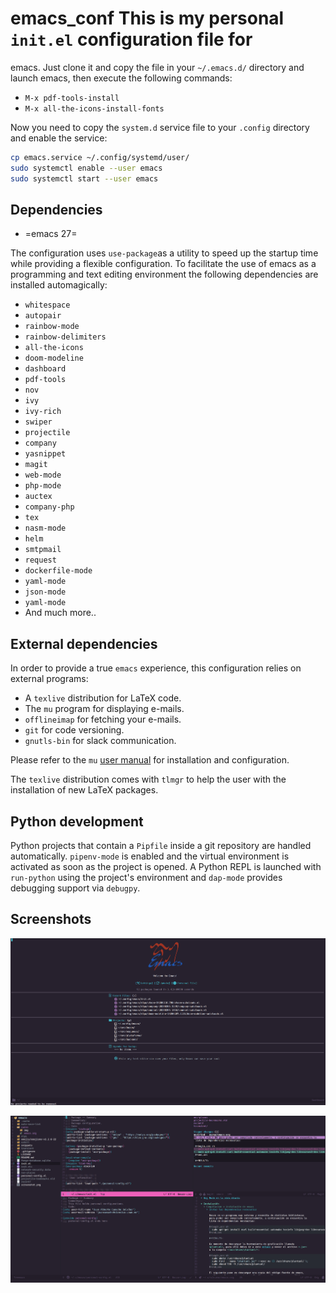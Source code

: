 # emacs_conf This is my personal `init.el` configuration file for
emacs. Just clone it and copy the file in your `~/.emacs.d/` directory
and launch emacs, then execute the following commands:

+ `M-x pdf-tools-install`
+ `M-x all-the-icons-install-fonts`

Now you need to copy the `system.d` service file to your `.config` directory and enable the service:

```bash
cp emacs.service ~/.config/systemd/user/
sudo systemctl enable --user emacs
sudo systemctl start --user emacs
```

## Dependencies

- =emacs 27=

The configuration uses `use-package`as a utility to speed up the
startup time while providing a flexible configuration. To facilitate
the use of emacs as a programming and text editing environment the
following dependencies are installed automagically:

+ `whitespace`
+ `autopair`
+ `rainbow-mode`
+ `rainbow-delimiters`
+ `all-the-icons`
+ `doom-modeline`
+ `dashboard`
+ `pdf-tools`
+ `nov`
+ `ivy`
+ `ivy-rich`
+ `swiper`
+ `projectile`
+ `company`
+ `yasnippet`
+ `magit`
+ `web-mode`
+ `php-mode`
+ `auctex`
+ `company-php`
+ `tex`
+ `nasm-mode`
+ `helm`
+ `smtpmail`
+ `request`
+ `dockerfile-mode`
+ `yaml-mode`
+ `json-mode`
+ `yaml-mode`
+ And much more..

## External dependencies

In order to provide a true `emacs` experience, this configuration
relies on external programs:

+ A `texlive` distribution for LaTeX code.
+ The `mu` program for displaying e-mails.
+ `offlineimap` for fetching your e-mails.
+ `git` for code versioning.
+ `gnutls-bin` for slack communication.

Please refer to the `mu`
[user manual](http://www.djcbsoftware.nl/code/mu/mu4e/Gmail-configuration.html#Gmail-configuration) for installation and configuration.

The `texlive` distribution comes with `tlmgr` to help the user with
the installation of new LaTeX packages.

## Python development

Python projects that contain a `Pipfile` inside a git repository are
handled automatically.  `pipenv-mode` is enabled and the virtual
environment is activated as soon as the project is opened.  A Python
REPL is launched with `run-python` using the project's environment and
`dap-mode` provides debugging support via `debugpy`.

## Screenshots

![screenshot](https://raw.githubusercontent.com/camachojua/emacs_conf/master/screenshot.png)

![screenshot2](./screenshot2.png)
